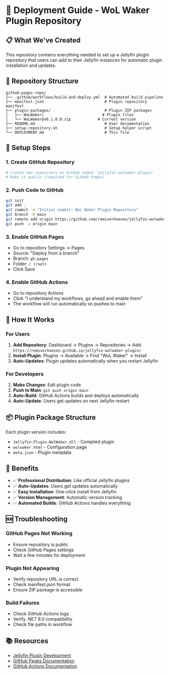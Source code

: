 # 🚀 Deployment Guide - WoL Waker Plugin Repository

## 📋 What We've Created

This repository contains everything needed to set up a Jellyfin plugin repository that users can add to their Jellyfin instances for automatic plugin installation and updates.

## 🎯 Repository Structure

```
github-pages-repo/
├── .github/workflows/build-and-deploy.yml  # Automated build pipeline
├── manifest.json                           # Plugin repository manifest
├── plugin-packages/                        # Plugin ZIP packages
│   ├── WoLWaker/                          # Plugin files
│   └── WoLWaker@v0.1.0.0.zip            # Current version
├── README.md                               # User documentation
├── setup-repository.sh                     # Setup helper script
└── DEPLOYMENT.md                           # This file
```

## 🚀 Setup Steps

### 1. Create GitHub Repository
```bash
# Create new repository on GitHub named 'jellyfin-wolwaker-plugin'
# Make it public (required for GitHub Pages)
```

### 2. Push Code to GitHub
```bash
git init
git add .
git commit -m "Initial commit: WoL Waker Plugin Repository"
git branch -M main
git remote add origin https://github.com/remiverhoeven/jellyfin-wolwaker-plugin.git
git push -u origin main
```

### 3. Enable GitHub Pages
- Go to repository Settings → Pages
- Source: "Deploy from a branch"
- Branch: `gh-pages`
- Folder: `/ (root)`
- Click Save

### 4. Enable GitHub Actions
- Go to repository Actions
- Click "I understand my workflows, go ahead and enable them"
- The workflow will run automatically on pushes to main

## 🔄 How It Works

### For Users
1. **Add Repository**: Dashboard → Plugins → Repositories → Add: `https://remiverhoeven.github.io/jellyfin-wolwaker-plugin/`
2. **Install Plugin**: Plugins → Available → Find "WoL Waker" → Install
3. **Auto-Updates**: Plugin updates automatically when you restart Jellyfin

### For Developers
1. **Make Changes**: Edit plugin code
2. **Push to Main**: `git push origin main`
3. **Auto-Build**: GitHub Actions builds and deploys automatically
4. **Auto-Update**: Users get updates on next Jellyfin restart

## 📦 Plugin Package Structure

Each plugin version includes:
- `Jellyfin.Plugin.WolWaker.dll` - Compiled plugin
- `wolwaker.html` - Configuration page
- `meta.json` - Plugin metadata

## 🎯 Benefits

- ✅ **Professional Distribution**: Like official Jellyfin plugins
- ✅ **Auto-Updates**: Users get updates automatically
- ✅ **Easy Installation**: One-click install from Jellyfin
- ✅ **Version Management**: Automatic version tracking
- ✅ **Automated Builds**: GitHub Actions handles everything

## 🆘 Troubleshooting

### GitHub Pages Not Working
- Ensure repository is public
- Check GitHub Pages settings
- Wait a few minutes for deployment

### Plugin Not Appearing
- Verify repository URL is correct
- Check manifest.json format
- Ensure ZIP package is accessible

### Build Failures
- Check GitHub Actions logs
- Verify .NET 8.0 compatibility
- Check file paths in workflow

## 📚 Resources

- [Jellyfin Plugin Development](https://jellyfin.org/docs/general/development/plugins/)
- [GitHub Pages Documentation](https://docs.github.com/en/pages)
- [GitHub Actions Documentation](https://docs.github.com/en/actions)
